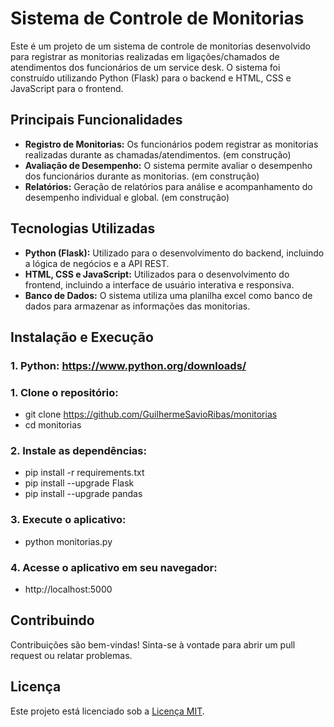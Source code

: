 # Sistema de Controle de Monitorias

Este é um projeto de um sistema de controle de monitorias desenvolvido para registrar as monitorias realizadas em ligações/chamados de atendimentos dos funcionários de um service desk. O sistema foi construído utilizando Python (Flask) para o backend e HTML, CSS e JavaScript para o frontend.

## Principais Funcionalidades 

- **Registro de Monitorias:** Os funcionários podem registrar as monitorias realizadas durante as chamadas/atendimentos. (em construção) 
- **Avaliação de Desempenho:** O sistema permite avaliar o desempenho dos funcionários durante as monitorias. (em construção)
- **Relatórios:** Geração de relatórios para análise e acompanhamento do desempenho individual e global. (em construção)

## Tecnologias Utilizadas

- **Python (Flask):** Utilizado para o desenvolvimento do backend, incluindo a lógica de negócios e a API REST.
- **HTML, CSS e JavaScript:** Utilizados para o desenvolvimento do frontend, incluindo a interface de usuário interativa e responsiva.
- **Banco de Dados:** O sistema utiliza uma planilha excel como banco de dados para armazenar as informações das monitorias.

## Instalação e Execução

### 1. Python: https://www.python.org/downloads/

### 1. Clone o repositório:

* git clone https://github.com/GuilhermeSavioRibas/monitorias  
* cd monitorias  

### 2. Instale as dependências:

* pip install -r requirements.txt  
* pip install --upgrade Flask
* pip install --upgrade pandas

### 3. Execute o aplicativo:

* python monitorias.py

### 4. Acesse o aplicativo em seu navegador:

* http://localhost:5000


## Contribuindo

Contribuições são bem-vindas! Sinta-se à vontade para abrir um pull request ou relatar problemas.

## Licença

Este projeto está licenciado sob a [Licença MIT](https://opensource.org/licenses/MIT).
